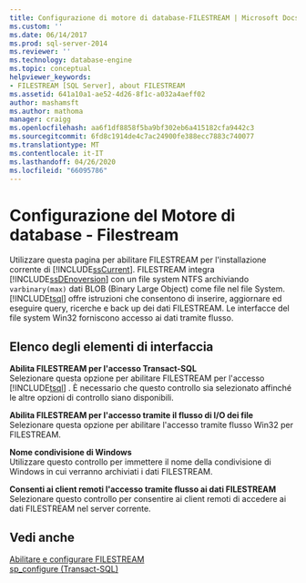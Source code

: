 ```yaml
---
title: Configurazione di motore di database-FILESTREAM | Microsoft Docs
ms.custom: ''
ms.date: 06/14/2017
ms.prod: sql-server-2014
ms.reviewer: ''
ms.technology: database-engine
ms.topic: conceptual
helpviewer_keywords:
- FILESTREAM [SQL Server], about FILESTREAM
ms.assetid: 641a10a1-ae52-4d26-8f1c-a032a4aeff02
author: mashamsft
ms.author: mathoma
manager: craigg
ms.openlocfilehash: aa6f1df8858f5ba9bf302eb6a415182cfa9442c3
ms.sourcegitcommit: 6fd8c1914de4c7ac24900fe388ecc7883c740077
ms.translationtype: MT
ms.contentlocale: it-IT
ms.lasthandoff: 04/26/2020
ms.locfileid: "66095786"
---
```

# <a name="database-engine-configuration---filestream"></a>Configurazione del Motore di database - Filestream
  Utilizzare questa pagina per abilitare FILESTREAM per l'installazione corrente di [!INCLUDE[ssCurrent](../../includes/sscurrent-md.md)]. FILESTREAM integra [!INCLUDE[ssDEnoversion](../../includes/ssdenoversion-md.md)] con un file system NTFS archiviando `varbinary(max)` dati BLOB (Binary Large Object) come file nel file System. [!INCLUDE[tsql](../../includes/tsql-md.md)] offre istruzioni che consentono di inserire, aggiornare ed eseguire query, ricerche e back up dei dati FILESTREAM. Le interfacce del file system Win32 forniscono accesso ai dati tramite flusso.  
  
## <a name="uielement-list"></a>Elenco degli elementi di interfaccia  
 **Abilita FILESTREAM per l'accesso Transact-SQL**  
 Selezionare questa opzione per abilitare FILESTREAM per l'accesso [!INCLUDE[tsql](../../includes/tsql-md.md)] . È necessario che questo controllo sia selezionato affinché le altre opzioni di controllo siano disponibili.  
  
 **Abilita FILESTREAM per l'accesso tramite il flusso di I/O dei file**  
 Selezionare questa opzione per abilitare l'accesso tramite flusso Win32 per FILESTREAM.  
  
 **Nome condivisione di Windows**  
 Utilizzare questo controllo per immettere il nome della condivisione di Windows in cui verranno archiviati i dati FILESTREAM.  
  
 **Consenti ai client remoti l'accesso tramite flusso ai dati FILESTREAM**  
 Selezionare questo controllo per consentire ai client remoti di accedere ai dati FILESTREAM nel server corrente.  
  
## <a name="see-also"></a>Vedi anche  
 [Abilitare e configurare FILESTREAM](../../relational-databases/blob/enable-and-configure-filestream.md)   
 [sp_configure &#40;Transact-SQL&#41;](/sql/relational-databases/system-stored-procedures/sp-configure-transact-sql)  
  
  
